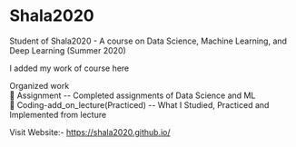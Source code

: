 # Shala2020
Student of Shala2020 - A course on Data Science, Machine Learning, and Deep Learning (Summer 2020)

I added my work of course here

Organized work<br/>
:file_folder: Assignment                       --   Completed assignments of Data Science and ML<br/>
:open_file_folder: Coding-add_on_lecture(Practiced) --   What I Studied, Practiced and Implemented from lecture<br/>


Visit Website:- https://shala2020.github.io/

<!-- https://github.com/ikatyang/emoji-cheat-sheet/blob/master/README.md -->

